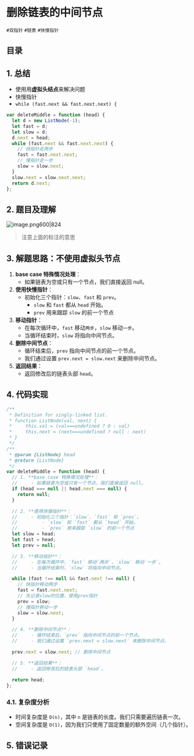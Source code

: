 
# 删除链表的中间节点


`#双指针` `#链表` `#快慢指针` 


## 目录
<!-- toc -->
 ## 1. 总结 

- 使用用**虚拟头结点**来解决问题
- 快慢指针 
- `while (fast.next && fast.next.next) {`

```javascript
var deleteMiddle = function (head) {
  let d = new ListNode(-1);
  let fast = d;
  let slow = d;
  d.next = head;
  while (fast.next && fast.next.next) {
    // 快指针走两步
    fast = fast.next.next;
    // 慢指针走一步
    slow = slow.next;
  }
  slow.next = slow.next.next;
  return d.next;
};

```
## 2. 题目及理解

![image.png600|824](https://832-1310531898.cos.ap-beijing.myqcloud.com/202407300745016.png?imageSlim)

> 注意上面的标注的意思

## 3. 解题思路：不使用虚拟头节点

1. **base case 特殊情况处理**：
    - 如果链表为空或只有一个节点，我们直接返回 null。
2. **使用快慢指针**：
    - 初始化三个指针：`slow`、`fast` 和 `prev`。
        - `slow` 和 `fast` 都从 `head` 开始。
        - `prev` 用来跟踪 `slow` 的前一个节点
3. **移动指针**：
    - 在每次循环中，`fast` 移动`两步`，`slow` 移动`一步`。
    - 当循环结束时，`slow` 将指向中间节点。
4. **删除中间节点**：
    - 循环结束后，`prev` 指向中间节点的前一个节点。
    - 我们通过设置 `prev.next = slow.next` 来删除中间节点。
5. **返回结果**：
    - 返回修改后的链表头部 `head`。

## 4. 代码实现

```javascript
/**
 * Definition for singly-linked list.
 * function ListNode(val, next) {
 *     this.val = (val===undefined ? 0 : val)
 *     this.next = (next===undefined ? null : next)
 * }
 */
/**
 * @param {ListNode} head
 * @return {ListNode}
 */
var deleteMiddle = function (head) {
  // 1. **base case 特殊情况处理**：
  //     - 如果链表为空或只有一个节点，我们直接返回 null。
  if (head === null || head.next === null) {
    return null;
  }

  // 2. **使用快慢指针**：
  //     - 初始化三个指针：`slow`、`fast` 和 `prev`。
  //         - `slow` 和 `fast` 都从 `head` 开始。
  //         - `prev` 用来跟踪 `slow` 的前一个节点
  let slow = head;
  let fast = head;
  let prev = null;

  // 3. **移动指针**：
  //     - 在每次循环中，`fast` 移动`两步`，`slow` 移动`一步`。
  //     - 当循环结束时，`slow` 将指向中间节点。

  while (fast !== null && fast.next !== null) {
    // 快指针移动两步
    fast = fast.next.next;
    // 先记录slow的位置，使用prev指针
    prev = slow;
    // 慢指针移动一步
    slow = slow.next;
  }

  // 4. **删除中间节点**：
  //     - 循环结束后，`prev` 指向中间节点的前一个节点。
  //     - 我们通过设置 `prev.next = slow.next` 来删除中间节点。

  prev.next = slow.next; // 删除中间节点

  // 5. **返回结果**：
  //     - 返回修改后的链表头部 `head`。

  return head;
};

```

### 4.1. 复杂度分析

- 时间复杂度是 `O(n)`，其中 `n` 是链表的长度。我们只需要遍历链表一次。
- 空间复杂度是 `O(1)`，因为我们只使用了固定数量的额外空间（几个指针）。

## 5. 错误记录